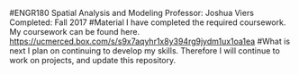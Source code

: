 #ENGR180 Spatial Analysis and Modeling
Professor: Joshua Viers
Completed: Fall 2017
#Material
I have completed the required coursework. 
My coursework can be found here. 
https://ucmerced.box.com/s/s9x7aqyhr1x8y394rg9jydm1ux1oa1ea
#What is next
I plan on continuing to develop my skills. Therefore I will continue to work on projects, and update this repository. 
